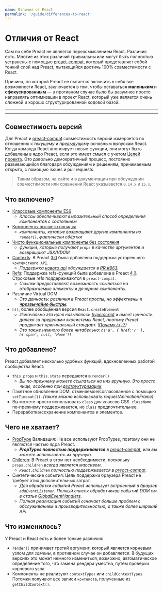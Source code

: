 ```yaml
---
name: Отличия от React
permalink: '/guide/differences-to-react'
---
```


# Отличия от React

Сам по себе Preact не является переосмыслением React. Различия есть. Многие из этих различий тривиальны или могут быть полностью устранены с помощью [preact-compat], который представляет собой тонкий слой над Preact, пытающийся достичь 100% совместимости с React.

Причина, по которой Preact не пытается включить в себя все возможности React, заключается в том, чтобы оставаться **маленьким** и **сфокусированным** — в противном случае было бы разумнее просто направлять оптимизации в проект React, который уже является очень сложной и хорошо структурированной кодовой базой.

---

<div><toc></toc></div>

---

## Совместимость версий

Для Preact и [preact-compat] совместимость версий измеряется по отношению к _текущему_ и _предыдущему_ основным выпускам React. Когда команда React анонсирует новые функции, они могут быть добавлены в ядро Preact, если это имеет смысл с учетом [Целей проекта][Project Goals]. Это довольно демократичный процесс, постоянно развивающийся благодаря обсуждениям и решениям, принимаемым открыто, с помощью issues и pull requests.

> Таким образом, на сайте и в документации при обсуждении совместимости или сравнении React указывается `0.14.x` и `15.x`.


## Что включено?

- [Классовые компоненты ES6]
    - _Классы обеспечивают выразительный способ определения компонентов с состоянием_
- [Компоненты высшего порядка]
    - _компоненты, которые возвращают другие компоненты из `render()`, фактически обёртки_
- [Чисто функциональные компоненты без состояния]
    - _функции, которые получают `props` в качестве аргументов и возвращают JSX/VDOM_
- [Contexts]: В Preact [3.0] была добавлена поддержка устаревшего `контекстного API`.
    - _Поддержка [нового api](https://reactjs.org/docs/context.html) обсуждается в [PR #963](https://github.com/preactjs/preact/pull/963)._
- [Refs]: Поддержка refs-функций была добавлена в Preact [4.0]. Строковые refs поддерживаются в `preact-compat`.
    - _Ссылки предоставляют возможность ссылаться на отображаемые элементы и дочерние компоненты._
- Различие Virtual DOM
    - _Это данность: различия в Preact просты, но эффективны и **[чрезвычайно](http://developit.github.io/js-repaint-perfs/) [быстры](https://localvoid.github.io/uibench/)**._
- `h()`, более обобщённая версия `React.createElement`
    - _Изначально эта идея называлась [hyperscript] и имеет ценность далеко за пределами экосистемы React, поэтому Preact продвигает оригинальный стандарт. ([Почему `h()`?](https://jasonformat.com/wtf-is-jsx))_
    - _Это также немного более читабельно: `h('a', { href:'/' }, h('span', null, 'Home'))`_


## Что добавлено?

Preact добавляет несколько удобных функций, вдохновленных работой сообщества React:

- `this.props` и `this.state` передаются в `render()`
    - _Вы по-прежнему можете ссылаться на них вручную. Это просто чище, особенно при [деструктуризации][destructuring]_
- Пакетное обновление DOM, отменяемое/согласованное с помощью `setTimeout(1)`. _(также можно использовать requestAnimationFrame)_
- Вы можете просто использовать `class` для классов CSS. `className` по-прежнему поддерживается, но `class` предпочтительнее.
- Переработка/сохранение компонентов и элементов.


## Чего не хватает?

- [PropType] Валидация: Не все используют PropTypes, поэтому они не являются частью ядра Preact.
    - _**PropTypes полностью поддерживаются** в [preact-compat], или вы можете использовать их вручную._
- [Children]: В Preact в этом нет необходимости, поскольку `props.children` _всегда является массивом_.
    - _`React.Children` полностью поддерживается в [preact-compat]._
- Синтетические события: Цель поддержки браузера Preact не требует этих дополнительных затрат.
    - _Для обработки событий Preact использует встроенный в браузер `addEventListener`. Полный список обработчиков событий DOM см. в статье [GlobalEventHandlers]._
    - _Полная реализация событий означает больше проблем с обслуживанием и производительностью, а также более широкий API._


## Что изменилось?

У Preact и React есть и более тонкие различия:

- `render()` принимает третий аргумент, который является корневым узлом для _замены_, в противном случае он добавляется. В будущих версиях это может немного измениться, возможно, автоматическое определение того, что замена рендера уместна, путем проверки корневого узла.
- Компоненты не реализуют `contextTypes` или `childContextTypes`. Потомки получают все записи `контекста`, полученные из `getChildContext()`.

[Project Goals]: /about/project-goals
[hyperscript]: https://github.com/dominictarr/hyperscript
[3.0]: https://github.com/preactjs/preact/milestones/3.0
[4.0]: https://github.com/preactjs/preact/milestones/4.0
[preact-compat]: https://github.com/preactjs/preact-compat
[PropType]: https://github.com/developit/proptypes
[Contexts]: https://reactjs.org/docs/legacy-context.html
[Refs]: https://facebook.github.io/react/docs/more-about-refs.html
[Children]: https://facebook.github.io/react/docs/top-level-api.html#reactchildren
[GlobalEventHandlers]: https://mdn2.netlify.app/en-us/docs/web/api/globaleventhandlers/
[Классовые компоненты ES6]: https://facebook.github.io/react/docs/reusable-components.html#es6-classes
[Компоненты высшего порядка]: https://medium.com/@dan_abramov/mixins-are-dead-long-live-higher-order-components-94a0d2f9e750
[Чисто функциональные компоненты без состояния]: https://facebook.github.io/react/docs/reusable-components.html#stateless-functions
[destructuring]: http://www.2ality.com/2015/01/es6-destructuring.html
[Linked State]: /guide/linked-state
